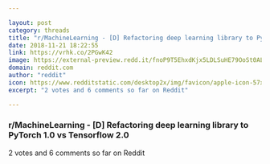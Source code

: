 ```yaml
---

layout: post
category: threads
title: "r/MachineLearning - [D] Refactoring deep learning library to PyTorch 1.0 vs Tensorflow 2.0"
date: 2018-11-21 18:22:55
link: https://vrhk.co/2PGwK42
image: https://external-preview.redd.it/fnoP9T5EhxdKjx5LDLSuHE79OoSt0ALEN2WO0kHDDkY.jpg?auto=webp&s=6b0178fe53d55475ae6ff261b8a0c2e4617b6e96
domain: reddit.com
author: "reddit"
icon: https://www.redditstatic.com/desktop2x/img/favicon/apple-icon-57x57.png
excerpt: "2 votes and 6 comments so far on Reddit"

---
```


### r/MachineLearning - [D] Refactoring deep learning library to PyTorch 1.0 vs Tensorflow 2.0

2 votes and 6 comments so far on Reddit